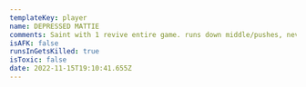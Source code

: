 ```yaml
---
templateKey: player
name: DEPRESSED MATTIE
comments: Saint with 1 revive entire game. runs down middle/pushes, never plays bomb site
isAFK: false
runsInGetsKilled: true
isToxic: false
date: 2022-11-15T19:10:41.655Z
---
```

